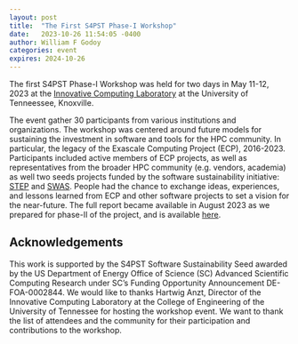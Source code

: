 ```yaml
---
layout: post
title:  "The First S4PST Phase-I Workshop"
date:   2023-10-26 11:54:05 -0400
author: William F Godoy
categories: event
expires: 2024-10-26
---
```


The first S4PST Phase-I Workshop was held for two days in May 11-12, 2023 at the [Innovative Computing Laboratory](https://icl.utk.edu/) at the University of Tenneessee, Knoxville.

The event gather 30 participants from various institutions and organizations. The workshop was centered around future models for sustaining the investment in software and tools for the HPC community. In particular, the legacy of the Exascale Computing Project (ECP), 2016-2023. Participants included active members of ECP projects, as well as representatives from the broader HPC community (e.g. vendors, academia) as well two seeds projects funded by the software sustainability initiative: [STEP]() and [SWAS](). People had the chance to exchange ideas, experiences, and lessons learned from ECP and other software projects to set a vision for the near-future. The full report became available in August 2023 as we prepared for phase-II of the project, and is available [here](https://ornl.github.io/events/2023-06-20-S4PST-files/S4PST-May-Workshop-Report.pdf).


## Acknowledgements
This work is supported by the S4PST Software Sustainability Seed awarded by the US Department of Energy Office of Science (SC) Advanced Scientific Computing Research under SC’s Funding Opportunity Announcement
DE-FOA-0002844. We would like to thanks Hartwig Anzt, Director of the Innovative Computing Laboratory at the College of Engineering of the University of Tennessee for hosting the workshop event. We want to thank the list of attendees and the community for their participation and contributions to the workshop.
